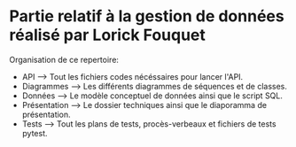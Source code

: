 # Partie relatif à la gestion de données réalisé par Lorick Fouquet

Organisation de ce repertoire:
  - API --> Tout les fichiers codes nécéssaires pour lancer l'API.
  - Diagrammes --> Les différents diagrammes de séquences et de classes.
  - Données --> Le modèle conceptuel de données ainsi que le script SQL.
  - Présentation --> Le dossier techniques ainsi que le diaporamma de présentation.
  - Tests --> Tout les plans de tests, procès-verbeaux et fichiers de tests pytest.
